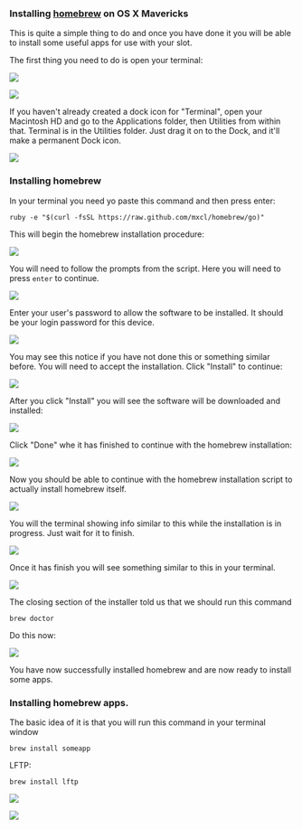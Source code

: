 
### Installing [homebrew](http://brew.sh/) on OS X Mavericks

This is quite a simple thing to do and once you have done it you will be able to install some useful apps for use with your slot.

The first thing you need to do is open your terminal:

![](https://raw.github.com/feralhosting/feralfilehosting/master/Feral%20Wiki/0%20Generic/macterminal1.png)

![](https://raw.github.com/feralhosting/feralfilehosting/master/Feral%20Wiki/0%20Generic/macterminal2.png)

If you haven't already created a dock icon for "Terminal", open your Macintosh HD and go to the Applications folder, then Utilities from within that. Terminal is in the Utilities folder. Just drag it on to the Dock, and it'll make a permanent Dock icon.

![](https://raw.github.com/feralhosting/feralfilehosting/master/Feral%20Wiki/0%20Generic/terminalicon.png)

### Installing homebrew

In your terminal you need yo paste this command and then press enter:

~~~
ruby -e "$(curl -fsSL https://raw.github.com/mxcl/homebrew/go)"
~~~

This will begin the homebrew installation procedure:

![](https://raw.github.com/feralhosting/feralfilehosting/master/Feral%20Wiki/Other%20software/OSX%20-%20Homebrew/homebrew1.png)

You will need to follow the prompts from the script. Here you will need to press `enter` to continue.

![](https://raw.github.com/feralhosting/feralfilehosting/master/Feral%20Wiki/Other%20software/OSX%20-%20Homebrew/homebrew2.png)

Enter your user's password to allow the software to be installed. It should be your login password for this device.

![](https://raw.github.com/feralhosting/feralfilehosting/master/Feral%20Wiki/Other%20software/OSX%20-%20Homebrew/homebrew3.png)

You may see this notice if you have not done this or something similar before. You will need to accept the installation. Click "Install" to continue:

![](https://raw.github.com/feralhosting/feralfilehosting/master/Feral%20Wiki/Other%20software/OSX%20-%20Homebrew/homebrew4.png)

After you click "Install" you will see the software will be downloaded and installed:

![](https://raw.github.com/feralhosting/feralfilehosting/master/Feral%20Wiki/Other%20software/OSX%20-%20Homebrew/homebrew5.png)

Click "Done" whe it has finished to continue with the homebrew installation:

![](https://raw.github.com/feralhosting/feralfilehosting/master/Feral%20Wiki/Other%20software/OSX%20-%20Homebrew/homebrew6.png)

Now you should be able to continue with the homebrew installation script to actually install homebrew itself.

![](https://raw.github.com/feralhosting/feralfilehosting/master/Feral%20Wiki/Other%20software/OSX%20-%20Homebrew/homebrew7.png)

You will the terminal showing info similar to this while the installation is in progress. Just wait for it to finish.

![](https://raw.github.com/feralhosting/feralfilehosting/master/Feral%20Wiki/Other%20software/OSX%20-%20Homebrew/homebrew8.png)

Once it has finish you will see something similar to this in your terminal.

![](https://raw.github.com/feralhosting/feralfilehosting/master/Feral%20Wiki/Other%20software/OSX%20-%20Homebrew/homebrew9.png)

The closing section of the installer told us that we should run this command

~~~
brew doctor
~~~

Do this now:

![](https://raw.github.com/feralhosting/feralfilehosting/master/Feral%20Wiki/Other%20software/OSX%20-%20Homebrew/homebrew10.png)

You have now successfully installed homebrew and are now ready to install some apps.

### Installing homebrew apps.

The basic idea of it is that you will run this command in your terminal window

~~~
brew install someapp
~~~

LFTP:

~~~
brew install lftp
~~~

![](https://raw.github.com/feralhosting/feralfilehosting/master/Feral%20Wiki/Other%20software/OSX%20-%20Homebrew/homebrewlftp1.png)

![](https://raw.github.com/feralhosting/feralfilehosting/master/Feral%20Wiki/Other%20software/OSX%20-%20Homebrew/homebrewlftp2.png)